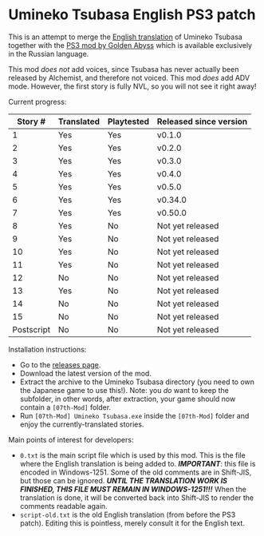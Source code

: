 # Umineko Tsubasa English PS3 patch

This is an attempt to merge the [English translation](https://uminekotsubasa.github.io)
of Umineko Tsubasa together with the [PS3 mod by Golden Abyss](http://golden-abyss.blogspot.com/2015/12/umineko-tsubasa-ps3_19.html)
which is available exclusively in the Russian language.

This mod *does not* add voices, since Tsubasa has never actually been released by Alchemist, and therefore not voiced.
This mod *does* add ADV mode. However, the first story is fully NVL, so you will not see it right away!

Current progress:

|Story #|Translated|Playtested|Released since version|
|--|--|--|--|
|1|Yes|Yes|v0.1.0|
|2|Yes|Yes|v0.2.0|
|3|Yes|Yes|v0.3.0|
|4|Yes|Yes|v0.4.0|
|5|Yes|Yes|v0.5.0|
|6|Yes|Yes|v0.34.0|
|7|Yes|Yes|v0.50.0|
|8|Yes|No|Not yet released|
|9|Yes|No|Not yet released|
|10|Yes|No|Not yet released|
|11|Yes|No|Not yet released|
|12|No|No|Not yet released|
|13|Yes|No|Not yet released|
|14|No|No|Not yet released|
|15|No|No|Not yet released|
|Postscript|No|No|Not yet released|

Installation instructions:

- Go to the [releases page](../../releases).
- Download the latest version of the mod.
- Extract the archive to the Umineko Tsubasa directory (you need to own the Japanese game to use this!). Note: you *do* want to keep the subfolder, in other words, after extraction, your game should now contain a `[07th-Mod]` folder.
- Run `[07th-Mod] Umineko Tsubasa.exe` inside the `[07th-Mod]` folder and enjoy the currently-translated stories.

Main points of interest for developers:
- `0.txt` is the main script file which is used by this mod. 
This is the file where the English translation is being added to.
***IMPORTANT***: this file is encoded in Windows-1251. Some of the old comments are in Shift-JIS, but those can be ignored.
***UNTIL THE TRANSLATION WORK IS FINISHED, THIS FILE MUST REMAIN IN WINDOWS-1251!!!***
When the translation is done, it will be converted back into Shift-JIS to render the comments readable again.
- `script-old.txt` is the old English translation (from before the PS3 patch). Editing this is pointless, merely consult it for the English text.
